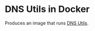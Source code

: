# DNS Utils in Docker

Produces an image that runs [DNS Utils](https://packages.debian.org/jessie/dnsutils).